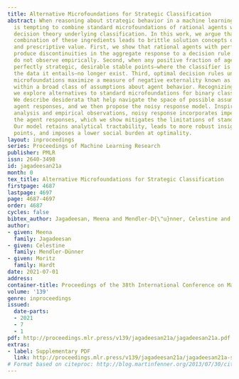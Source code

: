 ```yaml
---
title: Alternative Microfoundations for Strategic Classification
abstract: When reasoning about strategic behavior in a machine learning context it
  is tempting to combine standard microfoundations of rational agents with the statistical
  decision theory underlying classification. In this work, we argue that a direct
  combination of these ingredients leads to brittle solution concepts of limited descriptive
  and prescriptive value. First, we show that rational agents with perfect information
  produce discontinuities in the aggregate response to a decision rule that we often
  do not observe empirically. Second, when any positive fraction of agents is not
  perfectly strategic, desirable stable points—where the classifier is optimal for
  the data it entails—no longer exist. Third, optimal decision rules under standard
  microfoundations maximize a measure of negative externality known as social burden
  within a broad class of assumptions about agent behavior. Recognizing these limitations
  we explore alternatives to standard microfoundations for binary classification.
  We describe desiderata that help navigate the space of possible assumptions about
  agent responses, and we then propose the noisy response model. Inspired by smoothed
  analysis and empirical observations, noisy response incorporates imperfection in
  the agent responses, which we show mitigates the limitations of standard microfoundations.
  Our model retains analytical tractability, leads to more robust insights about stable
  points, and imposes a lower social burden at optimality.
layout: inproceedings
series: Proceedings of Machine Learning Research
publisher: PMLR
issn: 2640-3498
id: jagadeesan21a
month: 0
tex_title: Alternative Microfoundations for Strategic Classification
firstpage: 4687
lastpage: 4697
page: 4687-4697
order: 4687
cycles: false
bibtex_author: Jagadeesan, Meena and Mendler-D{\"u}nner, Celestine and Hardt, Moritz
author:
- given: Meena
  family: Jagadeesan
- given: Celestine
  family: Mendler-Dünner
- given: Moritz
  family: Hardt
date: 2021-07-01
address:
container-title: Proceedings of the 38th International Conference on Machine Learning
volume: '139'
genre: inproceedings
issued:
  date-parts:
  - 2021
  - 7
  - 1
pdf: http://proceedings.mlr.press/v139/jagadeesan21a/jagadeesan21a.pdf
extras:
- label: Supplementary PDF
  link: http://proceedings.mlr.press/v139/jagadeesan21a/jagadeesan21a-supp.pdf
# Format based on citeproc: http://blog.martinfenner.org/2013/07/30/citeproc-yaml-for-bibliographies/
---
```

